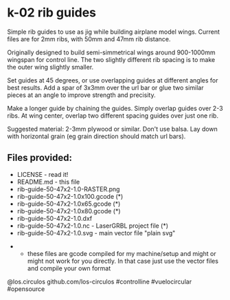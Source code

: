 # k-02 rib guides

Simple rib guides to use as jig while building airplane model wings. Current files are for 2mm ribs, with 50mm and 47mm rib distance.

Originally designed to build semi-simmetrical wings around 900-1000mm wingspan for control line. The two slightly different rib spacing is to make the outer wing slightly smaller.

Set guides at 45 degrees, or use overlapping guides at different angles for best results. Add a spar of 3x3mm over the url bar or glue two similar pieces at an angle to improve strength and precisity.

Make a longer guide by chaining the guides. Simply overlap guides over 2-3 ribs. At wing center, overlap two different spacing guides over just one rib.

Suggested material: 2-3mm plywood or similar. Don't use balsa. Lay down with horizontal grain (eg grain direction should match url bars).

## Files provided:

 - LICENSE - read it!
 - README.md - this file
 - rib-guide-50-47x2-1.0-RASTER.png
 - rib-guide-50-47x2-1.0x100.gcode (*)
 - rib-guide-50-47x2-1.0x65.gcode (*)
 - rib-guide-50-47x2-1.0x80.gcode (*)
 - rib-guide-50-47x2-1.0.dxf
 - rib-guide-50-47x2-1.0.nc - LaserGRBL project file (*)
 - rib-guide-50-47x2-1.0.svg - main vector file "plain svg"

* - these files are gcode compiled for my machine/setup and might or 
    might not work for you directly. In that case just use the vector files
    and compile your own format


@los.circulos
github.com/los-circulos
#controlline #vuelocircular #opensource

